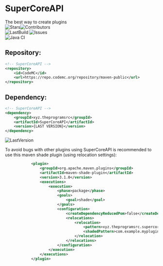# SuperCoreAPI
The best way to create plugins<br>
![Stars](https://img.shields.io/github/stars/TheProgramSrc/SuperCoreAPI?style=social)![Contributors](https://img.shields.io/github/contributors/TheProgramSrc/SuperCoreAPI?style=social)<br>
![LastBuild](https://img.shields.io/jenkins/build?jobUrl=https%3A%2F%2Fci.codemc.io%2Fview%2FAuthor%2Fjob%2Ftheprogramsrc%2Fjob%2FSuperCoreAPI%2F) ![Issues](https://img.shields.io/github/issues/TheProgramSrc/SuperCoreAPI)<br>
![Java CI](https://github.com/TheProgramSrc/SuperCoreAPI/workflows/Java%20CI/badge.svg)

## Repository:
```xml
<!-- SuperCoreAPI -->
<repository>
    <id>CodeMC</id>
    <url>https://repo.codemc.org/repository/maven-public</url>
</repository>
```

## Dependency:
```xml
<!-- SuperCoreAPI -->
<dependency>
    <groupId>xyz.theprogramsrc</groupId>
    <artifactId>SuperCoreAPI</artifactId>
    <version>{LAST VERSION}</version>
</dependency>
```

![LastVersion](https://img.shields.io/maven-metadata/v?color=%230768b7&label=Latest%20Version&metadataUrl=https%3A%2F%2Frepo.codemc.io%2Frepository%2Fmaven-public%2Fxyz%2FTheProgramSrc%2FSuperCoreAPI%2Fmaven-metadata.xml)


To avoid bugs with other plugins using SuperCoreAPI is recommended to use this maven shade plugin (using relocation settings):
```xml
            <plugin>
                <groupId>org.apache.maven.plugins</groupId>
                <artifactId>maven-shade-plugin</artifactId>
                <version>3.1.0</version>
                <executions>
                    <execution>
                        <phase>package</phase>
                        <goals>
                            <goal>shade</goal>
                        </goals>
                        <configuration>
                            <createDependencyReducedPom>false</createDependencyReducedPom>
                            <relocations>
                                <relocation>
                                    <pattern>xyz.theprogramsrc.supercore</pattern>
                                    <shadedPattern>com.example.myplugin.supercore</shadedPattern>
                                </relocation>
                            </relocations>
                        </configuration>
                    </execution>
                </executions>
            </plugin>
```
